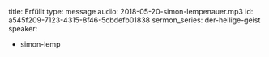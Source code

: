 title: Erfüllt
type: message
audio: 2018-05-20-simon-lempenauer.mp3
id: a545f209-7123-4315-8f46-5cbdefb01838
sermon_series: der-heilige-geist
speaker:
  - simon-lemp
